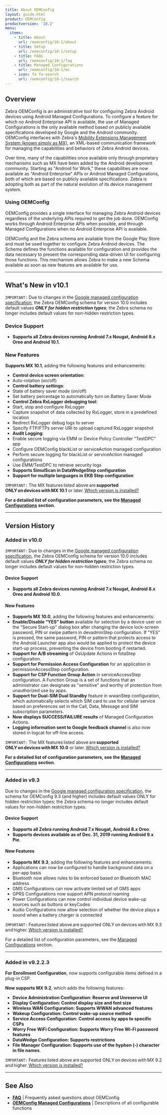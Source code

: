 ```yaml
---
title: About OEMConfig
layout: guide.html
product: OEMConfig
productversion: '10.2'
menu:
  items:
    - title: About
      url: /oemconfig/10-1/about
    - title: Setup
      url: /oemconfig/10-1/setup
    - title: FAQs
      url: /oemconfig/10-1/faq
    - title: Managed Configurations
      url: /oemconfig/10-1/mc
    - icon: fa fa-search
      url: /oemconfig/10-1/search
---
```


## Overview

Zebra OEMConfig is an administrative tool for configuring Zebra Android devices using Android Managed Configurations. To configure a feature for which no Android Enterprise API is available, the use of Managed Configurations is the only available method based on publicly available specifications developed by Google and the Android community. OEMConfig interfaces with Zebra's [Mobility Extensions Management System (known simply as MX)](/mx/overview), an XML-based communication framework for managing the capabilities and behaviors of Zebra Android devices. 

Over time, many of the capabilities once available only through proprietary mechanisms such as MX have been added by the Android development community. Starting as "Android for Work," these capabilities are now available as "Android Enterprise" APIs or Android Managed Configurations, both of which are based on publicly available specifications. Zebra is adopting both as part of the natural evolution of its device management system. 

### Using OEMConfig

OEMConfig provides a single interface for managing Zebra Android devices regardless of the underlying APIs required to get the job done. OEMConfig works through Android Enterprise APIs when possible, and through Managed Configurations when no Android Enterprise API is available. 

OEMConfig and the Zebra schema are available from the Google Play Store and must be used together to configure Zebra Android devices. The Schema defines the functions available for configuration and provides the data necessary to present the corresponding data-driven UI for configuring those functions. This mechanism allows Zebra to make a new Schema available as soon as new features are available for use. 

-----

## What's New in v10.1

`IMPORTANT:` Due to changes in the [Google managed configuration specification](https://developer.android.com/work/managed-configurations), the Zebra OEMConfig schema for version 10.0 includes default values ***ONLY for hidden restriction types***; the Zebra schema no longer includes default values for non-hidden restriction types. 

### Device Support

* **Supports all Zebra devices running Android 7.x Nougat, Android 8.x Oreo and Android 10.1**.

### New Features

**Supports MX 10.1**, adding the following features and enhancements: 

* **Control device screen orientation**: 
 * Auto-rotation (on/off)  
* **Control battery settings**: 
 * State of battery saver mode (on/off) 
 * Set battery percentage to automatically turn on Battery Saver Mode 
* **Control Zebra RxLogger debugging tool**: 
 * Start, stop and configure RxLogger  
 * Capture snapshot of data collected by RxLogger, store in a predefined location 
 * Redirect RxLogger debug logs to server
 * Specify FTP/FTPs server URI to upload captured RxLogger snapshot  
* **Audit Logging**: 
 * Enable secure logging via EMM or Device Policy Controller “TestDPC​” app 
 * Configure OEMConfig blackList or serviceAction managed configuration​ 
 * Perform secure logging for blackList or serviceAction managed configurations​ 
 * Use EMM/TestDPC to retrieve security logs​ 
* **Supports SimulScan in DataWedgeStep configuration** 
* **Support for multiple languages in EKB Step configuration** 


`IMPORTANT:` The MX features listed above are **supported ONLY on devices with MX 10.1** or later. [Which version is installed?](http://techdocs.zebra.com/mx/mx-version-on-device/)

**For a detailed list of configuration parameters, see the [Managed Configurations](../mc) section**. 

-----

## Version History

### Added in v10.0

`IMPORTANT:` Due to changes in the [Google managed configuration specification](https://developer.android.com/work/managed-configurations), the Zebra OEMConfig schema for version 10.0 includes default values ***ONLY for hidden restriction types***; the Zebra schema no longer includes default values for non-hidden restriction types. 

#### Device Support

* **Supports all Zebra devices running Android 7.x Nougat, Android 8.x Oreo and Android 10.0**.

#### New Features

* **Supports MX 10.0**, adding the following features and enhancements: 
 * **Enable/Disable “YES” button** available for selection by a device user on the "Secure Start-up" dialog box after changing the device lock-screen password, PIN or swipe pattern in devadminStep configuration. If "YES" is pressed, the same password, PIN or pattern that protects access to the Android Launcher app also would be applied to protect the device start-up process, preventing the device from booting if restarted.
 * **Support for A/B streaming** of OsUpdate Actions in fotaStep configuration.
 * **Support for Permission Access Configuration** for an application in permissionAccessStep configuration.
 * **Support for CSP Function Group Action** in serviceAccessStep configuration. A Function Group is a set of functions that an administrator can designate as "sensitive" and worthy of protection from unauthorized use by apps.
 * **Support for Dual-SIM Dual Standby** feature in wwanStep configuration, which automatically selects which SIM card to use for cellular service based on preferences set in the Call, Data, Message and SIM subscription parameters.
* **Now displays SUCCESS/FAILURE results** of Managed Configuration Actions.
* **Logging information sent to Google feedback channel** is also now stored in logcat for off-line access. 

`IMPORTANT:` The MX features listed above are **supported ONLY on devices with MX 10.0** or later. [Which version is installed?](http://techdocs.zebra.com/mx/mx-version-on-device/)

**For a detailed list of configuration parameters, see the [Managed Configurations](../mc) section**. 

-----

### Added in v9.3

Due to changes in the [Google managed configuration specification](https://developer.android.com/work/managed-configurations), the schema for OEMConfig 9.3 (and higher) includes default values ONLY for hidden restriction types; the Zebra schema no longer includes default values for non-hidden restriction types. 

#### Device Support

* **Supports all Zebra running Android 7.x Nougat, Android 8.x Oreo**.
* **Supports devices available as of Dec. 31, 2019 running Android 9.x Pie**.  

#### New Features

* **Supports MX 9.3**, adding the following features and enhancements: 
 * Applications can now be configured to handle background data on a per-app basis
 * Bluetooth now allows rules to be enforced based on Bluetooth MAC address 
 * GMS Configurations can now activate limited set of GMS apps 
 * GPRS Configurations now support APN protocol roaming 
 * Power Configurations can now control individual device wake-up sources such as buttons or keyCodes
 * Audio Configurations now allow selection of whether the device plays a sound when a battery charger is connected

`IMPORTANT:` Features listed above are supported ONLY on devices with MX 9.3 and higher. [Which version is installed?](http://techdocs.zebra.com/mx/mx-version-on-device/)

For a detailed list of configuration parameters, see the [Managed Configurations](../mc) section. 


-----
### Added in v9.2.2.3

**For Enrollment Configuration**, now supports configurable items defined in a plug-in CSP. 

**Now supports MX 9.2**, which adds the following features:  
* **Device Administration Configuration: Reserve and Unreserve UI**
* **Display Configuration: Control display size and font size**
* **Wireless WAN Configuration: Supports WWAN advanced features**
* **Wakeup Configuration: Control wake-up source method**
* **Service Access Configuration: Control access by apps to specific CSPs**
* **Worry Free WiFi Configuration: Supports Worry Free Wi-Fi password features**
* **DataWedge Configuration: Supports restrictions**
* **File Manager Configuration: Supports use of the hyphen (-) character in file names**. 

`IMPORTANT:` Features listed above are supported ONLY on devices with MX 9.2 and higher. [Which version is installed?](http://techdocs.zebra.com/mx/mx-version-on-device/)

-----

## See Also

* **[FAQ](../faq)** | Frequently asked questions about OEMConfig 
* **[OEMConfig Managed Configurations](../mc)** | Descriptions of all configurable functions

<!-- 

**Managed Configurations can**:

* Be defined and published by any application developer. 
* Be used by an app to configure its own settings. 
* Be used by an EMM agent **<u>to configure device settings</u>**. 
* Be discovered and acted upon by an EMM agent or server.
* Be used by an EMM Server through its EMM agent and a data-driven UI.


**<u>The major advantage of the [AEDO+ZMC](../port/#unsigneddodaagentzmc) method is universality</u>; it allows a single agent to work with <u>any</u> Android device in the future**, regardless of brand. In the past, EMM vendors were required to develop and maintain multiple agents to support the proprietary management mechanisms required for each brand of device they chose to target. 

<img alt="image" style="height:350px" src="../port/timeline.jpg"/>
_Click image to enlarge_. 
<br>

> **IMPORTANT NOTES**: <br>
* **Zebra devices running Android 7.x Nougat and 8.x Oreo support DA <u>and</u> DO agents**.
* **Agents for Oreo (and later) must be <u>unsigned</u>**; Zebra devices running Android 8.x and later do not support signed agents.
> * Porting options described in the EMMTK include features implemented in [MX 8.1 and MX 8.2](/mx) ([See function map](../functionmap)).
> * **Support for MX ends with Android 9.x Pie**; devices running Android Pie must use [unsigned DO/DA+ZMC](../port/#unsigneddodaagentzmc) agents.

MAYBE: 
Since the release of Android Enterprise, capabilities once accessible only through MX can now be controlled by an agent designated as a "Android Enterprise Device Owner" (AEDO) using standardized Android APIs. Functions not configurable through an Android API can be handled using OEMConfig, which interfaces with MX through the Android Managed Configuration mechanism. 

-->
